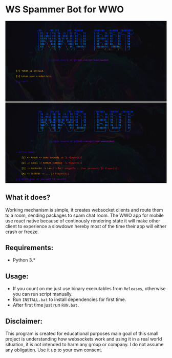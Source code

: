 # WS Spammer Bot for WWO

![](https://github.com/epsilonr/wwobot/blob/main/ss1.png)
![](https://github.com/epsilonr/wwobot/blob/main/ss2.png)

## What it does?
Working mechanism is simple, it creates websocket clients and route them to a room, sending packages to spam chat room. The WWO app for mobile use react native because of continously rendering state it will make other client to experience a slowdown hereby most of the time their app will either crash or freeze.

## Requirements:
* Python 3.*

## Usage:
* If you count on me just use binary executables from `Releases`, otherwise you can run script manually.
* Run `INSTALL.bat` to install dependencies for first time.
* After first time just run `RUN.bat`.

## Disclaimer:
This program is created for educational purposes main goal of this small project is understanding how websockets work and using it in a real world situation, it is not intended to harm any group or company. I do not assume any obligation. Use it up to your own consent.

